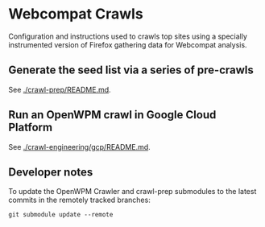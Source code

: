 # Webcompat Crawls

Configuration and instructions used to crawls top sites using a specially instrumented version of Firefox gathering data for Webcompat analysis.

## Generate the seed list via a series of pre-crawls

See [./crawl-prep/README.md](./crawl-prep/README.md).

## Run an OpenWPM crawl in Google Cloud Platform

See [./crawl-engineering/gcp/README.md](./crawl-engineering/gcp/README.md).

## Developer notes

To update the OpenWPM Crawler and crawl-prep submodules to the latest commits in the remotely tracked branches:

```
git submodule update --remote
```

